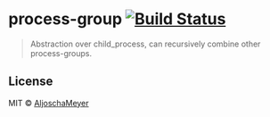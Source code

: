# process-group [![Build Status](https://travis-ci.org/AljoschaMeyer/process-group.svg?branch=master)](https://travis-ci.org/AljoschaMeyer/process-group)

> Abstraction over child_process, can recursively combine other process-groups.

## License

MIT © [AljoschaMeyer](https://github.com/AljoschaMeyer)
